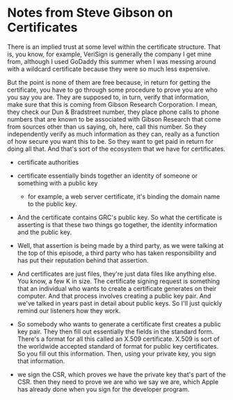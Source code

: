 # Notes from Steve Gibson on Certificates

There is an implied
trust at some level within the certificate structure.  That is, you know, for
example, VeriSign is generally the company I get mine from, although I used
GoDaddy this summer when I was messing around with a wildcard certificate
because they were so much less expensive.  

But the point is none of them are
free because, in return for getting the certificate, you have to go through some
procedure to prove you are who you say you are.  They are supposed to, in turn,
verify that information, make sure that this is coming from Gibson Research
Corporation.  I mean, they check our Dun & Bradstreet number, they place phone
calls to phone numbers that are known to be associated with Gibson Research that
come from sources other than us saying, oh, here, call this number.  So they
independently verify as much information as they can, really as a function of
how secure you want this to be.  So they want to get paid in return for doing
all that.  And that's sort of the ecosystem that we have for certificates.

* certificate authorities

* certificate essentially binds together an identity of someone or something
with a public key
  * for example, a web server certificate, it's binding the domain name to the public key.

* And the certificate contains GRC's public key.  So what the certificate is asserting is that these two things go together, the identity information and the public key.

* Well, that assertion is being made by a third party, as we were talking at the top of this episode, a third party who has taken responsibility and has put their reputation behind that assertion.  

* And certificates are just files, they're just data files like anything else.  You know, a few K in size.  The certificate signing request is something that an individual who wants to create a certificate generates on their computer.  And that process involves creating a public key pair.  And we've talked in years past in detail about public keys.  So I'll just quickly remind our listeners how they work.

* So somebody who wants to generate a certificate first creates a
public key pair.  They then fill out essentially the fields in the standard
form.  There's a format for all this called an X.509 certificate.  X.509 is
sort of the worldwide accepted standard of format for public key certificates.
So you fill out this information.  Then, using your private key, you sign that
information.

* we sign the CSR, which proves we have the private key that's part of the CSR. then they need to prove we are who we say we are, which Apple has already done when you sign for the developer program.
